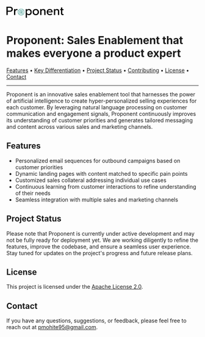 <p align="left">
  <img src="assets/images/logo_full_black.png" alt="Proponent Logo" width="150">
</p>

<h1 align="left">Proponent: Sales Enablement that makes everyone a product expert</h1>

<p align="left">
  <a href="#features">Features</a> •
  <a href="#key-differentiation">Key Differentiation</a> •
  <a href="#project-status">Project Status</a> •
  <a href="#contributing">Contributing</a> •
  <a href="#license">License</a> •
  <a href="#contact">Contact</a>
</p>

---

Proponent is an innovative sales enablement tool that harnesses the power of artificial intelligence to create hyper-personalized selling experiences for each customer. By leveraging natural language processing on customer communication and engagement signals, Proponent continuously improves its understanding of customer priorities and generates tailored messaging and content across various sales and marketing channels.

## Features

- Personalized email sequences for outbound campaigns based on customer priorities
- Dynamic landing pages with content matched to specific pain points
- Customized sales collateral addressing individual use cases
- Continuous learning from customer interactions to refine understanding of their needs
- Seamless integration with multiple sales and marketing channels

## Project Status

Please note that Proponent is currently under active development and may not be fully ready for deployment yet. We are working diligently to refine the features, improve the codebase, and ensure a seamless user experience. Stay tuned for updates on the project's progress and future release plans.

## License

This project is licensed under the [Apache License 2.0](LICENSE).

## Contact

If you have any questions, suggestions, or feedback, please feel free to reach out at [pmohite95@gmail.com](mailto:pmohite95@gmail.com).
